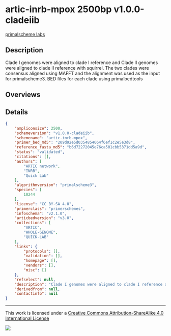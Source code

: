 # artic-inrb-mpox 2500bp v1.0.0-cladeiib

[primalscheme labs](https://labs.primalscheme.com/detail/artic-inrb-mpox/2500/v1.0.0-cladeiib)

## Description

Clade I genomes were aligned to clade I reference and Clade II genomes were aligned to clade II reference with squirrel. The two clades were consensus aligned using MAFFT and the alignment was used as the input for primalscheme3. BED files for each clade using primalbedtools

## Overviews

## Details

```json
{
    "ampliconsize": 2500,
    "schemeversion": "v1.0.0-cladeiib",
    "schemename": "artic-inrb-mpox",
    "primer_bed_md5": "209d92e5d0354854064f6ef1c2e5e3d8",
    "reference_fasta_md5": "b6d72272045e76ca501cbb5371dd5a9d",
    "status": "validated",
    "citations": [],
    "authors": [
        "ARTIC network",
        "INRB",
        "Quick Lab"
    ],
    "algorithmversion": "primalscheme3",
    "species": [
        10244
    ],
    "license": "CC BY-SA 4.0",
    "primerclass": "primerschemes",
    "infoschema": "v2.1.0",
    "articbedversion": "v3.0",
    "collections": [
        "ARTIC",
        "WHOLE-GENOME",
        "QUICK-LAB"
    ],
    "links": {
        "protocols": [],
        "validation": [],
        "homepage": [],
        "vendors": [],
        "misc": []
    },
    "refselect": null,
    "description": "Clade I genomes were aligned to clade I reference and Clade II genomes were aligned to clade II reference with squirrel. The two clades were consensus aligned using MAFFT and the alignment was used as the input for primalscheme3. BED files for each clade using primalbedtools",
    "derivedfrom": null,
    "contactinfo": null
}
```



------------------------------------------------------------------------

This work is licensed under a [Creative Commons Attribution-ShareAlike 4.0 International License](http://creativecommons.org/licenses/by-sa/4.0/) 

![](https://i.creativecommons.org/l/by-sa/4.0/88x31.png)